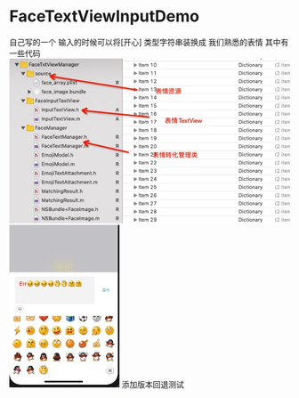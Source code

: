 # FaceTextViewInputDemo
自己写的一个 输入的时候可以将[开心] 类型字符串装换成 我们熟悉的表情  其中有一些代码
![文件夹说明](shuoming.png)
![效果](xiaoguo.png)
添加版本回退测试